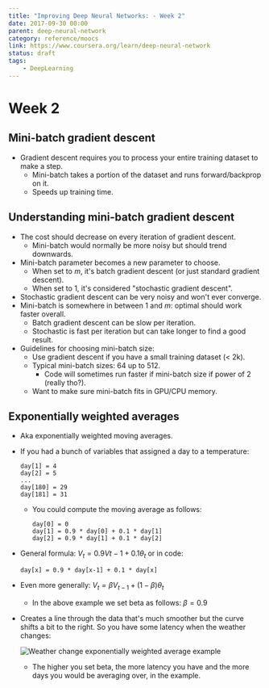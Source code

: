 ```yaml
---
title: "Improving Deep Neural Networks: - Week 2"
date: 2017-09-30 00:00
parent: deep-neural-network
category: reference/moocs
link: https://www.coursera.org/learn/deep-neural-network
status: draft
tags:
    - DeepLearning
---
```


# Week 2

## Mini-batch gradient descent

-   Gradient descent requires you to process your entire training dataset to make a step.
    -   Mini-batch takes a portion of the dataset and runs forward/backprop on it.
    -   Speeds up training time.

## Understanding mini-batch gradient descent

-   The cost should decrease on every iteration of gradient descent.
    -   Mini-batch would normally be more noisy but should trend downwards.
-   Mini-batch parameter becomes a new parameter to choose.
    -   When set to $m$, it's batch gradient descent (or just standard gradient descent).
    -   When set to 1, it's considered "stochastic gradient descent".
-   Stochastic gradient descent can be very noisy and won't ever converge.
-   Mini-batch is somewhere in between 1 and $m$: optimal should work faster overall.
    -   Batch gradient descent can be slow per iteration.
    -   Stochastic is fast per iteration but can take longer to find a good result.
-   Guidelines for choosing mini-batch size:
    -   Use gradient descent if you have a small training dataset (< 2k).
    -   Typical mini-batch sizes: 64 up to 512.
        -   Code will sometimes run faster if mini-batch size if power of 2 (really tho?).
    -   Want to make sure mini-batch fits in GPU/CPU memory.

## Exponentially weighted averages

-   Aka exponentially weighted moving averages.
-   If you had a bunch of variables that assigned a day to a temperature:

		day[1] = 4
		day[2] = 5
		...
		day[180] = 29
		day[181] = 31

    -   You could compute the moving average as follows:

            day[0] = 0
            day[1] = 0.9 * day[0] + 0.1 * day[1]
            day[2] = 0.9 * day[1] + 0.1 * day[2]

-   General formula: $V_t = 0.9Vt-1 + 0.1\theta_t$ or in code:

		day[x] = 0.9 * day[x-1] + 0.1 * day[x]
	
-   Even more generally: $V_t = \beta V_{t-1} + (1 - \beta)\theta_t$
    -   In the above example we set beta as follows: $\beta = 0.9$
-   Creates a line through the data that's much smoother but the curve shifts a bit to the right. So you have some latency when the weather changes:

    ![Weather change exponentially weighted average example](/_media/weather-changed-exponentially-weighted-average-example.png)

    -   The higher you set beta, the more latency you have and the more days you would be averaging over, in the example.